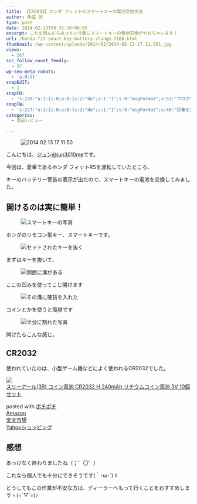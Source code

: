 ```yaml
---
title: 【CR2032】ホンダ フィットのスマートキーの電池交換方法
author: 魚住 惇
type: post
date: 2014-02-13T08:35:38+00:00
excerpt: これを読んだらあっという間にスマートキーの電池交換がやれちゃいます！
url: /honda-fit-smart-key-battery-change-7166.html
thumbnail: /wp-content/uploads/2014/02/2014-02-13-17.11.501.jpg
views:
  - 167
scc_follow_count_feedly:
  - 37
wp-seo-meta-robots:
  - 'a:0:{}'
snapEdIT:
  - 1
snapFB:
  - 's:238:"a:1:{i:0;a:8:{s:2:"do";s:1:"1";s:9:"msgFormat";s:51:"ブログを更新しました！%TITLE% %SITENAME%";s:8:"postType";s:1:"A";s:9:"isAutoImg";s:1:"A";s:8:"imgToUse";s:0:"";s:9:"isAutoURL";s:1:"A";s:8:"urlToUse";s:0:"";s:4:"doFB";i:0;}}";'
snapTW:
  - 's:227:"a:1:{i:0;a:8:{s:2:"do";s:1:"1";s:9:"msgFormat";s:40:"記事を書きました: %TITLE%  %URL%";s:8:"attchImg";s:1:"1";s:9:"isAutoImg";s:1:"A";s:8:"imgToUse";s:0:"";s:9:"isAutoURL";s:1:"A";s:8:"urlToUse";s:0:"";s:4:"doTW";i:0;}}";'
categories:
  - 商品レビュー

---
```


<figure class="wp-block-image"><img decoding="async" src="/wp-content/uploads/2014/02/2014-02-13-17.11.50.jpg" alt="2014 02 13 17 11 50" /></figure> <!--more-->

こんにちは、[ジュン@jun3010me][1]です。

今回は、愛車であるホンダ フィットRSを運転していたところ、

キーのバッテリー警告の表示が出たので、スマートキーの電池を交換してみました。

## 開けるのは実に簡単！
<figure class="wp-block-image">

<img decoding="async" src="/wp-content/uploads/2014/02/2014-02-13-17.11.38.jpg" alt="スマートキーの写真" /> </figure> 

ホンダのリモコン型キー、スマートキーです。
<figure class="wp-block-image">

<img decoding="async" src="/wp-content/uploads/2014/02/2014-02-13-17.12.41.jpg" alt="セットされたキーを抜く" /> </figure> 

まずはキーを抜いて、
<figure class="wp-block-image">

<img decoding="async" src="/wp-content/uploads/2014/02/2014-02-13-17.12.13.jpg" alt="側面に溝がある" /> </figure> 

ここの凹みを使ってこじ開けます
<figure class="wp-block-image">

<img decoding="async" src="/wp-content/uploads/2014/02/2014-02-13-17.13.00.jpg" alt="その溝に硬貨を入れた" /> </figure> 

コインとかを使うと簡単です
<figure class="wp-block-image">

<img decoding="async" src="/wp-content/uploads/2014/02/2014-02-13-17.13.09.jpg" alt="半分に割れた写真" /> </figure> 

開けたらこんな感じ。

## CR2032

使われていたのは、小型ゲーム機などによく使われるCR2032でした。

<div class="cstmreba">
  <div class="kaerebalink-box">
    <div class="kaerebalink-image">
      <a href="https://www.amazon.co.jp/%E3%82%B9%E3%83%AA%E3%83%BC%E3%82%A2%E3%83%BC%E3%83%AB-3R-CR2032-240mAh-%E3%83%AA%E3%83%81%E3%82%A6%E3%83%A0%E3%82%B3%E3%82%A4%E3%83%B3%E9%9B%BB%E6%B1%A0/dp/B0788GH1XZ?psc=1&#038;SubscriptionId=AKIAIGGQ4QGQY6L2RH4A&#038;tag=jun3010me-22&#038;linkCode=xm2&#038;camp=2025&#038;creative=165953&#038;creativeASIN=B0788GH1XZ" target="_blank"  rel="noopener noreferrer"><img decoding="async" src="https://images-fe.ssl-images-amazon.com/images/I/41buhAff4XL._SL160_.jpg" style="border: none;" /></a>
    </div>
    <div class="kaerebalink-info">
      <div class="kaerebalink-name">
        <a href="https://www.amazon.co.jp/%E3%82%B9%E3%83%AA%E3%83%BC%E3%82%A2%E3%83%BC%E3%83%AB-3R-CR2032-240mAh-%E3%83%AA%E3%83%81%E3%82%A6%E3%83%A0%E3%82%B3%E3%82%A4%E3%83%B3%E9%9B%BB%E6%B1%A0/dp/B0788GH1XZ?psc=1&#038;SubscriptionId=AKIAIGGQ4QGQY6L2RH4A&#038;tag=jun3010me-22&#038;linkCode=xm2&#038;camp=2025&#038;creative=165953&#038;creativeASIN=B0788GH1XZ" target="_blank"  rel="noopener noreferrer">スリーアール(3R) コイン電池 CR2032 H 240mAh リチウムコイン電池 3V 10個セット</a></p>
        <div class="kaerebalink-powered-date">
          posted with <a href="http://jun3010.me/" rel="nofollow noopener noreferrer" target="_blank">ポチポチ</a>
        </div>
      </div>
      <div class="kaerebalink-link1">
        <div class="shoplinkamazon">
          <a href="https://www.amazon.co.jp/gp/search?keywords=CR2032&#038;tag=jun3010me-22" target="_blank"  rel="noopener noreferrer">Amazon</a>
        </div>
        <div class="shoplinkrakuten">
          <a href="https://hb.afl.rakuten.co.jp/hgc/10ef1d94.c90f9829.10ef1d95.53606a39/?pc=https%3A%2F%2Fsearch.rakuten.co.jp%2Fsearch%2Fmall%2FCR2032%2F-%2Ff.1-p.1-s.1-sf.0-st.A-v.2%3Fx%3D0%26scid%3Daf_ich_link_urltxt%26m%3Dhttp%3A%2F%2Fm.rakuten.co.jp%2F" target="_blank"  rel="noopener noreferrer">楽天市場</a>
        </div>
        <div class="shoplinkyahoo">
          <a href="https://ck.jp.ap.valuecommerce.com/servlet/referral?sid=3040825&#038;pid=884909937&#038;vc_url=http%3A%2F%2Fsearch.shopping.yahoo.co.jp%2Fsearch%3Fp%3DCR2032;vcptn=kaereba" target="_blank"  rel="noopener noreferrer">Yahooショッピング<img decoding="async" loading="lazy" src="//ad.jp.ap.valuecommerce.com/servlet/gifbanner?sid=3040825&#038;pid=884909937" height="1" width="1" border="0" /></a>
        </div>
      </div>
    </div>
    <div class="booklink-footer">
    </div>
  </div>
</div>

## 感想

あっけなく終わりましたね（；゜〇゜)

これなら個人でも十分にできそうです(｀･ω･´)ゞ

どうしてもこの作業が不安な方は、ディーラーへもって行くことをおすすめしますヽ(=´▽\`=)ﾉ

 [1]: https://twitter.com/jun3010me
